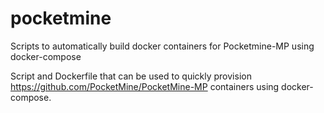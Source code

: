 # pocketmine
Scripts to automatically build docker containers for Pocketmine-MP using docker-compose

Script and Dockerfile that can be used to quickly provision https://github.com/PocketMine/PocketMine-MP containers using docker-compose.
